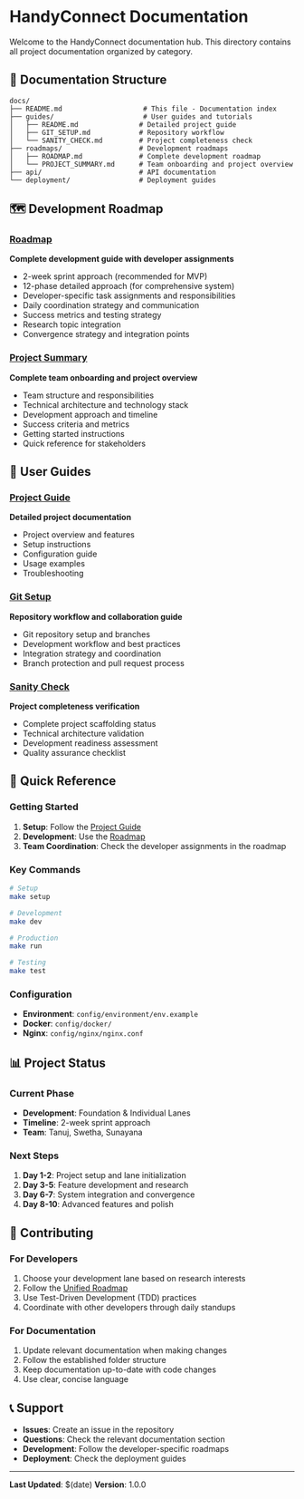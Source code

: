 # HandyConnect Documentation

Welcome to the HandyConnect documentation hub. This directory contains all project documentation organized by category.

## 📁 Documentation Structure

```
docs/
├── README.md                    # This file - Documentation index
├── guides/                      # User guides and tutorials
│   ├── README.md               # Detailed project guide
│   ├── GIT_SETUP.md            # Repository workflow
│   └── SANITY_CHECK.md         # Project completeness check
├── roadmaps/                   # Development roadmaps
│   ├── ROADMAP.md              # Complete development roadmap
│   └── PROJECT_SUMMARY.md      # Team onboarding and project overview
├── api/                        # API documentation
└── deployment/                 # Deployment guides
```

## 🗺️ Development Roadmap

### [Roadmap](roadmaps/ROADMAP.md)
**Complete development guide with developer assignments**
- 2-week sprint approach (recommended for MVP)
- 12-phase detailed approach (for comprehensive system)
- Developer-specific task assignments and responsibilities
- Daily coordination strategy and communication
- Success metrics and testing strategy
- Research topic integration
- Convergence strategy and integration points

### [Project Summary](roadmaps/PROJECT_SUMMARY.md)
**Complete team onboarding and project overview**
- Team structure and responsibilities
- Technical architecture and technology stack
- Development approach and timeline
- Success criteria and metrics
- Getting started instructions
- Quick reference for stakeholders

## 📖 User Guides

### [Project Guide](guides/README.md)
**Detailed project documentation**
- Project overview and features
- Setup instructions
- Configuration guide
- Usage examples
- Troubleshooting


### [Git Setup](guides/GIT_SETUP.md)
**Repository workflow and collaboration guide**
- Git repository setup and branches
- Development workflow and best practices
- Integration strategy and coordination
- Branch protection and pull request process

### [Sanity Check](guides/SANITY_CHECK.md)
**Project completeness verification**
- Complete project scaffolding status
- Technical architecture validation
- Development readiness assessment
- Quality assurance checklist

## 🔧 Quick Reference

### Getting Started
1. **Setup**: Follow the [Project Guide](guides/README.md)
2. **Development**: Use the [Roadmap](roadmaps/ROADMAP.md)
3. **Team Coordination**: Check the developer assignments in the roadmap

### Key Commands
```bash
# Setup
make setup

# Development
make dev

# Production
make run

# Testing
make test
```

### Configuration
- **Environment**: `config/environment/env.example`
- **Docker**: `config/docker/`
- **Nginx**: `config/nginx/nginx.conf`

## 📊 Project Status

### Current Phase
- **Development**: Foundation & Individual Lanes
- **Timeline**: 2-week sprint approach
- **Team**: Tanuj, Swetha, Sunayana

### Next Steps
1. **Day 1-2**: Project setup and lane initialization
2. **Day 3-5**: Feature development and research
3. **Day 6-7**: System integration and convergence
4. **Day 8-10**: Advanced features and polish

## 🤝 Contributing

### For Developers
1. Choose your development lane based on research interests
2. Follow the [Unified Roadmap](roadmaps/UNIFIED_ROADMAP.md)
3. Use Test-Driven Development (TDD) practices
4. Coordinate with other developers through daily standups

### For Documentation
1. Update relevant documentation when making changes
2. Follow the established folder structure
3. Keep documentation up-to-date with code changes
4. Use clear, concise language

## 📞 Support

- **Issues**: Create an issue in the repository
- **Questions**: Check the relevant documentation section
- **Development**: Follow the developer-specific roadmaps
- **Deployment**: Check the deployment guides

---

**Last Updated**: $(date)
**Version**: 1.0.0
